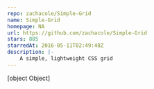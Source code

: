 ```yaml
---
repo: zachacole/Simple-Grid
name: Simple-Grid
homepage: NA
url: https://github.com/zachacole/Simple-Grid
stars: 885
starredAt: 2016-05-11T02:49:48Z
description: |-
    A simple, lightweight CSS grid
---
```


[object Object]
